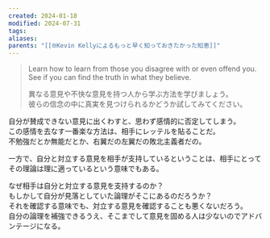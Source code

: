```yaml
---
created: 2024-01-18
modified: 2024-07-31
tags: 
aliases: 
parents: "[[🌐Kevin Kellyによるもっと早く知っておきたかった知恵]]"
---
```

> Learn how to learn from those you disagree with or even offend you.  
> See if you can find the truth in what they believe.
> 
> 異なる意見や不快な意見を持つ人から学ぶ方法を学びましょう。  
> 彼らの信念の中に真実を見つけられるかどうか試してみてください。

自分が賛成できない意見に出くわすと、思わず感情的に否定してしまう。  
この感情を去なす一番楽な方法は、相手にレッテルを貼ることだ。  
不勉強だとか無能だとか、右翼だの左翼だの敗北主義者だの。

一方で、自分と対立する意見を相手が支持しているということは、相手にとってその理論は理に適っているという意味でもある。

なぜ相手は自分と対立する意見を支持するのか？  
もしかして自分が見落としていた論理がそこにあるのだろうか？  
それを確認する意味でも、対立する意見を確認することも悪くないだろう。  
自分の論理を補強できるうえ、そこまでして意見を固める人は少ないのでアドバンテージになる。
